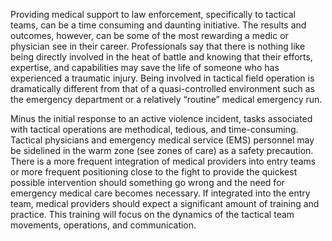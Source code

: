 Providing medical support to law enforcement, specifically to tactical teams, can be a time consuming and daunting initiative. The results and outcomes, however, can be some of the most rewarding a medic or physician see in their career. Professionals say that there is nothing like being directly involved in the heat of battle and knowing that their efforts, expertise, and capabilities may save the life of someone who has experienced a traumatic injury. Being involved in tactical field operation is dramatically different from that of a quasi-controlled environment such as the emergency department or a relatively “routine” medical emergency run.

Minus the initial response to an active violence incident, tasks associated with tactical operations are methodical, tedious, and time-consuming. Tactical physicians and emergency medical service (EMS) personnel may be sidelined in the warm zone (see zones of care) as a safety precaution. There is a more frequent integration of medical providers into entry teams or more frequent positioning close to the fight to provide the quickest possible intervention should something go wrong and the need for emergency medical care becomes necessary. If integrated into the entry team, medical providers should expect a significant amount of training and practice. This training will focus on the dynamics of the tactical team movements, operations, and communication.